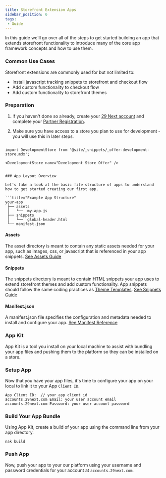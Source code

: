 ```yaml
---
title: Storefront Extension Apps
sidebar_position: 0
tags:
 - Guide
---
```


In this guide we'll go over all of the steps to get started building an app that extends storefront functionality to introduce many of the core app framework concepts and how to use them.

### Common Use Cases

Storefront extensions are commonly used for but not limited to:

- Install javascript tracking snippets to storefront and checkout flow
- Add custom functionality to checkout flow
- Add custom functionality to storefront themes

### Preparation

1. If you haven't done so already, create your [29 Next account](https://accounts.29next.com) and complete your [Partner Registration](https://accounts.29next.com/partners/).

2. Make sure you have access to a store you plan to use for development - you will use this in later steps.

```mdx-code-block

import DevelopmentStore from '@site/_snippets/_offer-development-store.mdx';

<DevelopmentStore name="Development Store Offer" />


### App Layout Overview

Let's take a look at the basic file structure of apps to understand how to get started creating our first app.

```title="Example App Structure"
your-app
 ├── assets
 │   └──  my-app.js
 ├── snippets
 │   └──  global-header.html
 └── manifest.json
```

#### Assets

The asset directory is meant to contain any static assets needed for your app, such as images, css, or javascript that is referenced in your app snippets. [See Assets Guide](/apps/assets.md)

#### Snippets

The snippets directory is meant to contain HTML snippets your app uses to extend storefront themes and add custom functionality. App snippets should follow the same coding practices as [Theme Templates](/themes/templates/index.md). [See Snippets Guide](/apps/snippets.md)

#### Manifest.json

A manifest.json file specifies the configuration and metadata needed to install and configure your app. [See Manifest Reference](/apps/manifest.md)


### App Kit

App Kit is a tool you install on your local machine to assist with bundling your app files and pushing them to the platform so they can be installed on a store.


### Setup App
Now that you have your app files, it's time to configure your app on your local to link it to your App `Client ID`.



```
App Client ID:  // your app client id
accounts.29next.com Email: your user account email
accounts.29next.com Password: your user account password

```




### Build Your App Bundle

Using App Kit, create a build of your app using the command line from your app directory.

```
nak build
```

### Push App
Now, push your app to your our platform using your username and password credentials for your account at `accounts.29next.com`.


